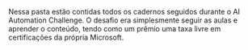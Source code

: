 Nessa pasta estão contidas todos os cadernos seguidos durante o AI Automation Challenge. O desafio era simplesmente seguir as aulas e aprender o conteúdo, tendo como um prêmio uma taxa livre em certificações da própria Microsoft.
